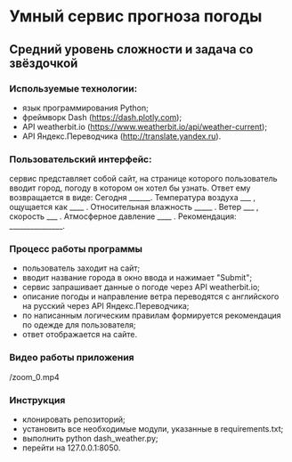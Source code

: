 # Умный сервис прогноза погоды
## Средний уровень сложности и задача со звёздочкой

### Используемые технологии:
  - язык программирования Python;
  - фреймворк Dash (https://dash.plotly.com);
  - API weatherbit.io (https://www.weatherbit.io/api/weather-current);
  - API Яндекс.Переводчика (http://translate.yandex.ru).
### Пользовательский интерфейс:
  сервис представляет собой сайт, на странице которого пользователь вводит город, погоду в котором он хотел бы узнать. Ответ ему возвращается в виде: Сегодня ______. Температура воздуха ___ , ощущается как ____ . Относительная влажность _____ . Ветер ___ , скорость ___ . Атмосферное давление ____ . Рекомендация: _______________.


### Процесс работы программы
 - пользователь заходит на сайт;
 - вводит название города в окно ввода и нажимает "Submit";
 - сервис запрашивает данные о погоде через API weatherbit.io;
 - описание погоды и направление ветра переводятся с английского на русский через API Яндекс.Переводчика;
 - по написанным логическим правилам формируется рекомендация по одежде для пользователя;
 - ответ отображается на сайте.
 
### Видео работы приложения
  /zoom_0.mp4

### Инструкция
  - клонировать репозиторий;
  - установить все необходимые модули, указанные в requirements.txt;
  - выполнить python dash_weather.py;
  - перейти на 127.0.0.1:8050.
 
